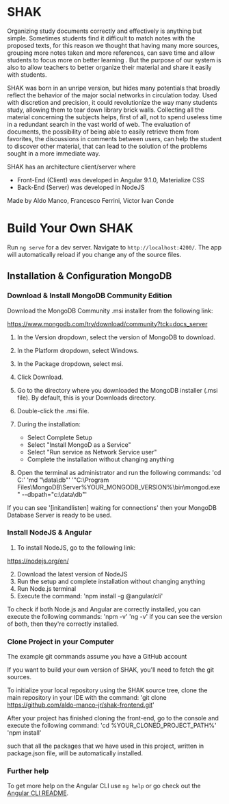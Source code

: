 # SHAK

Organizing study documents correctly and effectively is anything but simple.
Sometimes students find it difficult to match notes with the proposed texts, for this reason we thought that having many more sources, grouping more notes taken and more references, can save time and allow students to focus more on better learning . But the purpose of our system is also to allow teachers to better organize their material and share it easily with students.

SHAK was born in an unripe version, but hides many potentials that broadly reflect the behavior of the major social networks in circulation today.
Used with discretion and precision, it could revolutionize the way many students study, allowing them to tear down library brick walls.
Collecting all the material concerning the subjects helps, first of all, not to spend useless time in a redundant search in the vast world of web. The evaluation of documents, the possibility of being able to easily retrieve them from favorites, the discussions in comments between users, can help the student to discover other material, that can lead to the solution of the problems sought in a more immediate way.

SHAK has an architecture client/server where
- Front-End (Client) was developed in Angular 9.1.0, Materialize CSS
- Back-End (Server) was developed in NodeJS

Made by Aldo Manco, Francesco Ferrini, Victor Ivan Conde

# Build Your Own SHAK 

Run `ng serve` for a dev server. Navigate to `http://localhost:4200/`. The app will automatically reload if you change any of the source files.

## Installation & Configuration MongoDB

### Download & Install MongoDB Community Edition

Download the MongoDB Community .msi installer from the following link:

https://www.mongodb.com/try/download/community?tck=docs_server

1. In the Version dropdown, select the version of MongoDB to download.
2. In the Platform dropdown, select Windows.
3. In the Package dropdown, select msi.
4. Click Download.
5. Go to the directory where you downloaded the MongoDB installer (.msi file). By default, this is your Downloads directory.
6. Double-click the .msi file.

7. During the installation:
   - Select Complete Setup
   - Select "Install MongoD as a Service"
   - Select "Run service as Network Service user"
   - Complete the installation without changing anything

8. Open the terminal as administrator and run the following commands:
'cd C:\'
'md "\data\db"'
'"C:\Program Files\MongoDB\Server\%YOUR_MONGODB_VERSION%\bin\mongod.exe" --dbpath="c:\data\db"'

If you can see
'[initandlisten] waiting for connections'
then your MongoDB Database Server is ready to be used.

### Install NodeJS & Angular

1. To install NodeJS, go to the following link:

https://nodejs.org/en/

2. Download the latest version of NodeJS
3. Run the setup and complete installation without changing anything
4. Run Node.js terminal
5. Execute the command:
'npm install -g @angular/cli'

To check if both Node.js and Angular are correctly installed, you can execute the following commands:
'npm -v'
'ng -v'
if you can see the version of both, then they're correctly installed.

### Clone Project in your Computer

The example git commands assume you have a GitHub account

If you want to build your own version of SHAK, you'll need to fetch the git sources.

To initialize your local repository using the SHAK source tree, clone the main repository in your IDE with the command:
'git clone https://github.com/aldo-manco-jr/shak-frontend.git'

After your project has finished cloning the front-end, go to the console and execute the following command:
'cd %YOUR_CLONED_PROJECT_PATH%'
'npm install'

such that all the packages that we have used in this project, written in package.json file, will be automatically installed.

### Further help

To get more help on the Angular CLI use `ng help` or go check out the [Angular CLI README](https://github.com/angular/angular-cli/blob/master/README.md).

